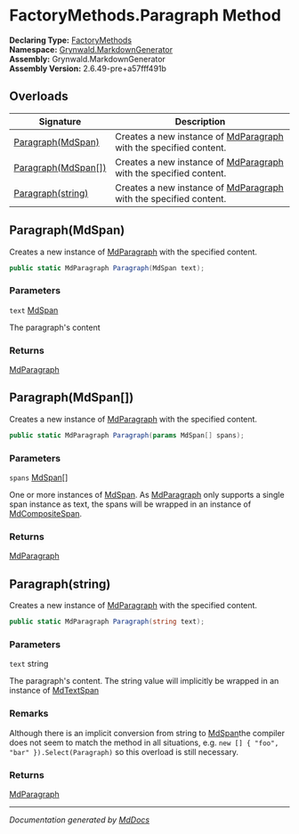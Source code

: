 ﻿<!--  
  <auto-generated>   
    The contents of this file were generated by a tool.  
    Changes to this file may be list if the file is regenerated  
  </auto-generated>   
-->

# FactoryMethods.Paragraph Method

**Declaring Type:** [FactoryMethods](../index.md)  
**Namespace:** [Grynwald.MarkdownGenerator](../../index.md)  
**Assembly:** Grynwald.MarkdownGenerator  
**Assembly Version:** 2.6.49\-pre+a57fff491b

## Overloads

| Signature                                 | Description                                                                                     |
| ----------------------------------------- | ----------------------------------------------------------------------------------------------- |
| [Paragraph(MdSpan)](#paragraphmdspan)     | Creates a new instance of [MdParagraph](../../MdParagraph/index.md) with the specified content. |
| [Paragraph(MdSpan\[\])](#paragraphmdspan) | Creates a new instance of [MdParagraph](../../MdParagraph/index.md) with the specified content. |
| [Paragraph(string)](#paragraphstring)     | Creates a new instance of [MdParagraph](../../MdParagraph/index.md) with the specified content. |

## Paragraph(MdSpan)

Creates a new instance of [MdParagraph](../../MdParagraph/index.md) with the specified content.

```csharp
public static MdParagraph Paragraph(MdSpan text);
```

### Parameters

`text`  [MdSpan](../../MdSpan/index.md)

The paragraph's content

### Returns

[MdParagraph](../../MdParagraph/index.md)

## Paragraph(MdSpan\[\])

Creates a new instance of [MdParagraph](../../MdParagraph/index.md) with the specified content.

```csharp
public static MdParagraph Paragraph(params MdSpan[] spans);
```

### Parameters

`spans`  [MdSpan](../../MdSpan/index.md)\[\]

One or more instances of [MdSpan](../../MdSpan/index.md). As [MdParagraph](../../MdParagraph/index.md) only supports a single span instance as text, the spans will be wrapped in an instance of [MdCompositeSpan](../../MdCompositeSpan/index.md).

### Returns

[MdParagraph](../../MdParagraph/index.md)

## Paragraph(string)

Creates a new instance of [MdParagraph](../../MdParagraph/index.md) with the specified content.

```csharp
public static MdParagraph Paragraph(string text);
```

### Parameters

`text`  string

The paragraph's content.  The string value will implicitly be wrapped in an instance of [MdTextSpan](../../MdTextSpan/index.md)

### Remarks

Although there is an implicit conversion from string to [MdSpan](../../MdSpan/index.md)the compiler does not seem to match the method in all situations, e.g. `new [] { "foo", "bar" }).Select(Paragraph)` so this overload is still necessary.

### Returns

[MdParagraph](../../MdParagraph/index.md)

___

*Documentation generated by [MdDocs](https://github.com/ap0llo/mddocs)*
